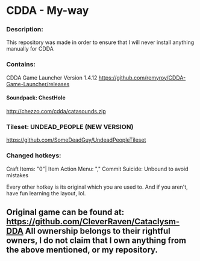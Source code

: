 # CDDA - My-way

### Description:
This repository was made in order to ensure that I will never install anything manually for CDDA

### Contains: 
CDDA Game Launcher Version 1.4.12
https://github.com/remyroy/CDDA-Game-Launcher/releases

#### Soundpack: ChestHole
http://chezzo.com/cdda/catasounds.zip

### Tileset: UNDEAD_PEOPLE (NEW VERSION)
https://github.com/SomeDeadGuy/UndeadPeopleTileset

### Changed hotkeys:
Craft Items: "0"|
Item Action Menu: ","
Commit Suicide: Unbound to avoid mistakes

Every other hotkey is its original which you are used to.
And if you aren't, have fun learning the layout, lol.



Original game can be found at: https://github.com/CleverRaven/Cataclysm-DDA
All ownership belongs to their rightful owners,
I do not claim that I own anything from the above mentioned, or my repository.
------------------------------------------------------------------------------
